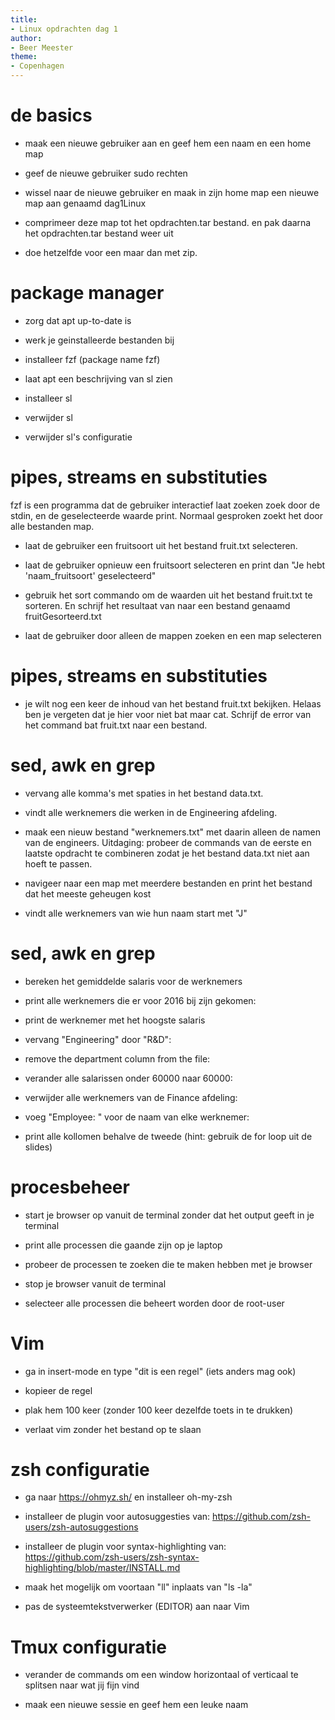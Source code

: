 ```yaml
---
title:
- Linux opdrachten dag 1
author:
- Beer Meester
theme:
- Copenhagen
---
```


# de basics

+ maak een nieuwe gebruiker aan en geef hem een naam en een home map

+ geef de nieuwe gebruiker sudo rechten

+ wissel naar de nieuwe gebruiker en maak in zijn home map een nieuwe map aan genaamd dag1Linux

+ comprimeer deze map tot het opdrachten.tar bestand. en pak daarna het opdrachten.tar bestand weer uit

+ doe hetzelfde voor een maar dan met zip.


# package manager

+ zorg dat apt up-to-date is 

+ werk je geinstalleerde bestanden bij 

+ installeer fzf (package name fzf)

+ laat apt een beschrijving van sl zien

+ installeer sl

+ verwijder sl 

+ verwijder sl's configuratie

# pipes, streams en substituties

 fzf is een programma dat de gebruiker interactief laat zoeken
 zoek door de stdin, en de geselecteerde waarde print. 
 Normaal gesproken zoekt het door alle bestanden map.

+ laat de gebruiker een fruitsoort uit het bestand fruit.txt selecteren.

+ laat de gebruiker opnieuw een fruitsoort selecteren en print dan "Je hebt 'naam_fruitsoort' geselecteerd"

+ gebruik het sort commando om de waarden uit het bestand fruit.txt te sorteren.
  En schrijf het resultaat van naar een bestand genaamd fruitGesorteerd.txt

+ laat de gebruiker door alleen de mappen zoeken en een map selecteren

# pipes, streams en substituties

+ je wilt nog een keer de inhoud van het bestand fruit.txt bekijken. 
  Helaas ben je vergeten dat je hier voor niet bat maar cat.
  Schrijf de error van het command bat fruit.txt naar een bestand.


# sed, awk en grep

+ vervang alle komma's met spaties in het bestand data.txt.



+ vindt alle werknemers die werken in de Engineering afdeling.



+ maak een nieuw bestand "werknemers.txt" met daarin alleen de
  namen van de engineers. Uitdaging: probeer de commands van de eerste en laatste
  opdracht te combineren zodat je het bestand data.txt niet aan hoeft te passen.



+ navigeer naar een map met meerdere bestanden en print het bestand dat het meeste 
  geheugen kost 



+ vindt alle werknemers van wie hun naam start met "J"



# sed, awk en grep

+ bereken het gemiddelde salaris voor de werknemers

+ print alle werknemers die er voor 2016 bij zijn gekomen:

+ print de werknemer met het hoogste salaris

+  vervang "Engineering" door "R&D":

+ remove the department column from the file:

+ verander alle salarissen onder 60000 naar 60000:

+ verwijder alle werknemers van de Finance afdeling:

+ voeg "Employee: " voor de naam van elke werknemer:

+ print alle kollomen behalve de tweede (hint: gebruik de for loop uit de slides)

# procesbeheer

+ start je browser op vanuit de 
  terminal zonder dat het output geeft in je terminal

+ print alle processen die gaande zijn op je laptop

+ probeer de processen te zoeken die te maken hebben met je browser

+ stop je browser vanuit de terminal

+ selecteer alle processen die beheert worden door de root-user

# Vim

+ ga in insert-mode en type "dit is een regel" (iets anders mag ook)

+ kopieer de regel

+ plak hem 100 keer (zonder 100 keer dezelfde toets in te drukken)

+ verlaat vim zonder het bestand op te slaan


# zsh configuratie

+ ga naar https://ohmyz.sh/ en installeer oh-my-zsh

+ installeer de plugin voor autosuggesties van: https://github.com/zsh-users/zsh-autosuggestions 

+ installeer de plugin voor syntax-highlighting van: https://github.com/zsh-users/zsh-syntax-highlighting/blob/master/INSTALL.md

+ maak het mogelijk om voortaan "ll" inplaats van "ls -la"

+ pas de systeemtekstverwerker (EDITOR) aan naar Vim 

# Tmux configuratie

+ verander de commands om een window horizontaal of verticaal te splitsen naar
  wat jij fijn vind

+ maak een nieuwe sessie en geef hem een leuke naam
